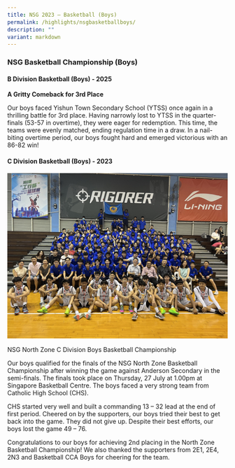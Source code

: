 ```yaml
---
title: NSG 2023 – Basketball (Boys)
permalink: /highlights/nsgbasketballboys/
description: ""
variant: markdown
---
```

### NSG Basketball Championship (Boys)

#### **B Division Basketball (Boys)** - 2025

**A Gritty Comeback for 3rd Place**


Our boys faced Yishun Town Secondary School (YTSS) once again in a thrilling battle for 3rd place. Having narrowly lost to YTSS in the quarter-finals (53-57 in overtime), they were eager for redemption. This time, the teams were evenly matched, ending regulation time in a draw. In a nail-biting overtime period, our boys fought hard and emerged victorious with an 86-82 win!


#### **C Division Basketball (Boys)** - 2023

![](/images/NV%20Highlights/nsg%20c%20boys%20basketball%201.JPG)

NSG North Zone C Division Boys Basketball Championship 

Our boys qualified for the finals of the NSG North Zone Basketball Championship after winning the game against Anderson Secondary in the semi-finals. The finals took place on Thursday, 27 July at 1.00pm at Singapore Basketball Centre. The boys faced a very strong team from Catholic High School (CHS). 

CHS started very well and built a commanding 13 – 32 lead at the end of first period. Cheered on by the supporters, our boys tried their best to get back into the game. They did not give up. Despite their best efforts, our boys lost the game 49 – 76. 

Congratulations to our boys for achieving 2nd placing in the North Zone Basketball Championship! We also thanked the supporters from 2E1, 2E4, 2N3 and Basketball CCA Boys for cheering for the team.